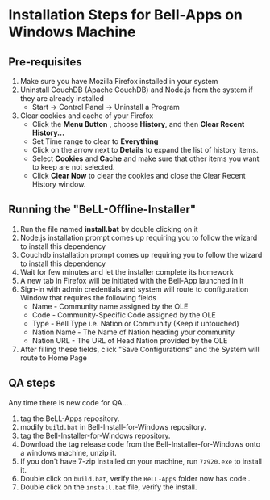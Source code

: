 # Installation Steps for Bell-Apps on Windows Machine
## Pre-requisites
1. Make sure you have Mozilla Firefox installed in your system
2. Uninstall CouchDB (Apache CouchDB) and Node.js from the system if they are already installed
	- Start &rarr; Control Panel &rarr; Uninstall a Program
3. Clear cookies and cache of your Firefox
	- Click the **Menu Button** , choose **History**, and then **Clear Recent History...**
	- Set Time range to clear to **Everything**
	- Click on the arrow next to **Details** to expand the list of history items.
	- Select **Cookies** and **Cache** and make sure that other items you want to keep are not selected.
	- Click **Clear Now** to clear the cookies and close the Clear Recent History window.

## Running the "BeLL-Offline-Installer"
1. Run the file named **install.bat** by double clicking on it
2. Node.js installation prompt comes up requiring you to follow the wizard to install this dependency
3. Couchdb installation prompt comes up requiring you to follow the wizard to install this dependency
4. Wait for few minutes and let the installer complete its homework
5. A new tab in Firefox will be initiated with the Bell-App launched in it
6. Sign-in with admin credentials and system will route to configuration Window that requires the following fields
	- Name - Community name assigned by the OLE
	- Code - Community-Specific Code assigned by the OLE
	- Type - Bell Type i.e. Nation or Community (Keep it untouched)
	- Nation Name - The Name of Nation heading your community
	- Nation URL - The URL of Head Nation provided by the OLE
7. After filling these fields, click "Save Configurations" and the System will route to Home Page


## QA steps
Any time there is new code for QA...
  
1. tag the BeLL-Apps repository.
2. modify `build.bat` in Bell-Install-for-Windows repository.
3. tag the Bell-Installer-for-Windows repository. 
4. Download the tag release code from the Bell-Installer-for-Windows onto a windows machine, unzip it.
5. If you don't have 7-zip installed on your machine, run `7z920.exe` to install it.
5. Double click on `build.bat`, verify the `BeLL-Apps` folder now has code  .
6. Double click on the `install.bat` file, verify the install.
